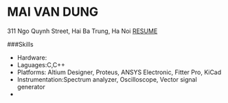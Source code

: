 # MAI VAN DUNG
311 Ngo Quynh Street, Hai Ba Trung, Ha Noi
[RESUME](https://www.facebook.com/maidung1709)

###Skills
- Hardware: 
- Laguages:C,C++
- Platforms: Altium Designer, Proteus, ANSYS Electronic, Fitter Pro, KiCad
- Instrumentation:Spectrum analyzer, Oscilloscope, Vector signal generator
- 
